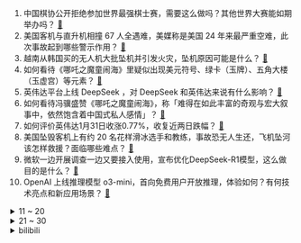1. 中国棋协公开拒绝参加世界最强棋士赛，需要这么做吗？其他世界大赛能如期举办吗？ [:link:](https://www.zhihu.com/question/10972427898)
2. 美国客机与直升机相撞 67 人全遇难，美媒称是美国 24 年来最严重空难，此次事故起到哪些警示作用？ [:link:](https://www.zhihu.com/question/10958190080)
3. 越南从韩国买的无人机大批坠机并引发火灾，坠机原因可能是什么？ [:link:](https://www.zhihu.com/question/10958226573)
4. 如何看待《哪吒之魔童闹海》里疑似出现美元符号、绿卡（玉牌）、五角大楼（玉虚宫）等元素？ [:link:](https://www.zhihu.com/question/10842890348)
5. 英伟达平台上线 DeepSeek ，对 DeepSeek 和英伟达来说有什么影响？ [:link:](https://www.zhihu.com/question/10956652646)
6. 如何看待冯骥盛赞《哪吒之魔童闹海》，称「难得在如此丰富的奇观与宏大叙事中，依然饱含着中国式私人感情」？ [:link:](https://www.zhihu.com/question/10979065538)
7. 如何评价英伟达1月31日收涨0.77%，收复近两日跌幅？ [:link:](https://www.zhihu.com/question/10945038847)
8. 美国坠毁客机上有约 20 名花样滑冰选手和教练，事故恐无人生还，飞机坠河该怎样救援？面临哪些难点？ [:link:](https://www.zhihu.com/question/10890733872)
9. 微软一边开展调查一边又要接入使用，宣布优化DeepSeek-R1模型，这么做目的是什么？ [:link:](https://www.zhihu.com/question/10936295080)
10. OpenAI 上线推理模型 o3-mini，首向免费用户开放推理，体验如何？有何技术亮点和新应用场景？ [:link:](https://www.zhihu.com/question/10996967363)
<details>
<summary>11 ~ 20</summary>

11. 如何评价DeepSeek自称开源？但似乎并未开源（Open Source），仅为Open Model? [:link:](https://www.zhihu.com/question/10748172232)
12. 年轻人晒电车返乡账单，称「1100 公里充电 5 次花 218 元」，如何评价这一数据？性价比如何? [:link:](https://www.zhihu.com/question/10811448552)
13. 英伟达 GeForce RTX 5080 性能解禁，从实测数据看这款显卡性能如何？ [:link:](https://www.zhihu.com/question/10865628551)
14. 黄金价格刷新历史高位，国内足金首饰 1 克突破 846 元，金价还会持续上涨吗？什么时候会降？ [:link:](https://www.zhihu.com/question/10959365322)
15. 为什么我特别讨厌情绪价值这个词? [:link:](https://www.zhihu.com/question/653121998)
16. 如何看待微软质疑deepseek侵犯openai知识产权？ [:link:](https://www.zhihu.com/question/10905321704)
17. 如何评价陈思诚电影《唐探1990》? [:link:](https://www.zhihu.com/question/10786486037)
18. 「蛇」在我的家乡湖北竹溪，方言叫「长虫」，请问「蛇」在你的家乡方言中叫什么？ [:link:](https://www.zhihu.com/question/10701088713)
19. 河南和山西接壤，为什么河南人口那么多，山西却那么少？ [:link:](https://www.zhihu.com/question/442348773)
20. 《唐探  1900》票房逐渐被《哪吒之魔童闹海》拉开，为何陈思诚不急，不拼命宣传争春节档票房冠军? [:link:](https://www.zhihu.com/question/10938295241)
</details>
<details>
<summary>21 ~ 30</summary>

21. 日本的哪些冷门旅行景区值得安利？ [:link:](https://www.zhihu.com/question/622644837)
22. 《射雕英雄传：侠之大者》知友推荐度 46%，这一评分是否符合你的预期？你给这部电影点了推荐还是不推荐？ [:link:](https://www.zhihu.com/question/10873935498)
23. 如何看待AMD称RX 7900 XTX 运行 DeepSeek性能领先 RTX 4080S? [:link:](https://www.zhihu.com/question/10924995740)
24. DeepSeek 颠覆投资观，曝奥特曼敦促美国继续砸钱，是否意味着以巨额支出为基础的 AI 叙事破灭？ [:link:](https://www.zhihu.com/question/10937516222)
25. 如何评价王菲25年春晚新歌《世界赠予我的》？ [:link:](https://www.zhihu.com/question/10257755013)
26. 电影《哪吒之魔童闹海》的票房能达到《哪吒之魔童降世》那样的巅峰吗？ [:link:](https://www.zhihu.com/question/10839439391)
27. 欧冠联赛淘汰赛附加赛抽签已结束，出现了「众望所归」的曼城 vs 皇马对决，如何评价这次抽签结果？ [:link:](https://www.zhihu.com/question/10954091477)
28. 35 岁男子喝酒过量，致呕出全身近一半血，有多危险？春节聚会饮酒要注意什么？ [:link:](https://www.zhihu.com/question/10505733221)
29. 普通人怎样用好Deepseek? [:link:](https://www.zhihu.com/question/10714731917)
30. 知名主持人王冰冰闯入短剧赛道，首部古装剧定档大年初三，你期待吗？主持人跨界演短剧，你看好王冰冰吗？ [:link:](https://www.zhihu.com/question/10618442769)
</details><details>
<summary>bilibili</summary>

</details>